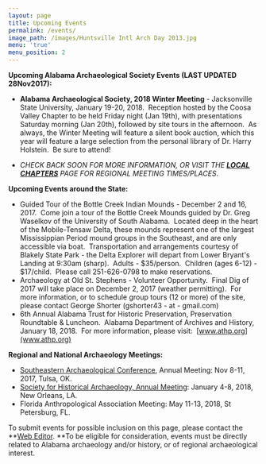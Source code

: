 ```yaml
---
layout: page
title: Upcoming Events
permalink: /events/
image_path: /images/Huntsville Intl Arch Day 2013.jpg
menu: 'true'
menu_position: 2
---
```



**Upcoming Alabama Archaeological Society Events (LAST UPDATED 28Nov2017):**

* **Alabama Archaeological Society, 2018 Winter Meeting** - Jacksonville State University, January 19-20, 2018.&nbsp; Reception hosted by the Coosa Valley Chapter to be held Friday night (Jan 19th), with presentations Saturday morning (Jan 20th), followed by site tours in the afternoon.&nbsp; As always, the Winter Meeting will feature a silent book auction, which this year will feature a large selection from the personal library of Dr. Harry Holstein.&nbsp; Be sure to attend!

* *CHECK BACK SOON FOR MORE INFORMATION, OR VISIT THE [**LOCAL CHAPTERS**](https://alabamaarchaeology.org/local-chapters/) PAGE FOR REGIONAL MEETING TIMES/PLACES*.

**Upcoming Events around the State:**

* Guided Tour of the Bottle Creek Indian Mounds - December 2 and 16, 2017.&nbsp; Come join a tour of the Bottle Creek Mounds guided by Dr. Greg Waselkov of the University of South Alabama.&nbsp; Located deep in the heart of the Mobile-Tensaw Delta, these mounds represent one of the largest Mississippian Period mound groups in the Southeast, and are only accessible via boat.&nbsp; Transportation and arrangements courtesy of Blakely State Park - the Delta Explorer will depart from Lower Bryant's Landing at 9:30am (sharp).&nbsp; Adults - $35/person.&nbsp; Children (ages 6-12) - $17/child.&nbsp; Please call 251-626-0798 to make reservations.
* Archaeology at Old St. Stephens - Volunteer Opportunity.&nbsp; Final Dig of 2017 will take place on December 2, 2017 (weather permitting).&nbsp; For more information, or to schedule group tours (12 or more) of the site, please contact George Shorter (gshorter43 - at - gmail.com)
* 6th Annual Alabama Trust for Historic Preservation, Preservation Roundtable & Luncheon.&nbsp; Alabama Department of Archives and History, January 18, 2018.&nbsp; For more information, please visit:&nbsp; [www.athp.org](www.athp.org)

**Regional and National Archaeology Meetings:**

* [Southeastern Archaeological Conference](http://www.southeasternarchaeology.org/annual-meeting/details/), Annual Meeting: Nov 8-11, 2017, Tulsa, OK.
* [Society for Historical Archaeology, Annual Meeting](https://sha.org/conferences/): January 4-8, 2018, New Orleans, LA.
* Florida Anthropological Association Meeting: May 11-13, 2018, St Petersburg, FL.

To submit events for possible inclusion on this page, please contact the **[Web Editor](javascript:void(location.href='mailto:'+String.fromCharCode(115,105,112,101,115,46,101,114,105,99,64,103,109,97,105,108,46,99,111,109))).&nbsp;**To be eligible for consideration, events must be directly related to Alabama archaeology and/or history, or of regional archaeological interest.